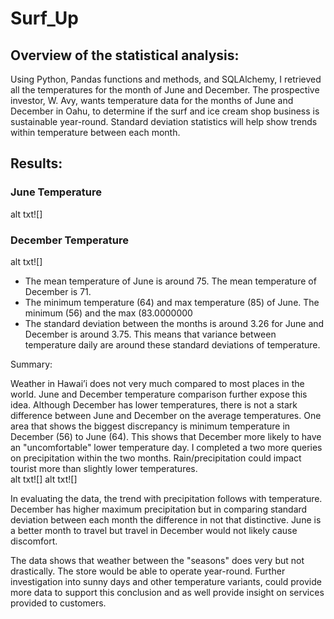 # Surf_Up
## Overview of the statistical analysis:
Using Python, Pandas functions and methods, and SQLAlchemy, I retrieved all the temperatures for the month of June and December.  The prospective investor, W. Avy, wants temperature data for the months of June and December in Oahu, to determine if the surf and ice cream shop business is sustainable year-round.  Standard deviation statistics will help show trends within temperature between each month.  

## Results:

### June Temperature
alt txt![]
### December Temperature
alt txt![]
* The mean temperature of June is around 75.  The mean temperature of December is 71.  
* The minimum temperature (64) and max temperature (85) of June. The minimum (56) and the max (83.0000000
* The standard deviation between the months is around 3.26 for June and December is around 3.75.  This means that variance between temperature daily are around these standard deviations of temperature.


Summary:

Weather in Hawai’i does not very much compared to most places in the world.  June and December temperature comparison further expose this idea.  Although December has lower temperatures, there is not a stark difference between June and December on the average temperatures.  One area that shows the biggest discrepancy is minimum temperature in December (56) to June (64).  This shows that December more likely to have an "uncomfortable" lower temperature day.  I completed a two more queries on precipitation within the two months.  Rain/precipitation could impact tourist more than slightly lower temperatures.  
alt txt![]
alt txt![]

In evaluating the data, the trend with precipitation follows with temperature.  December has higher maximum precipitation but in comparing standard deviation between each month the difference in not that distinctive.  June is a better month to travel but travel in December would not likely cause discomfort. 

The data shows that weather between the "seasons" does very but not drastically.  The store would be able to operate year-round.  Further investigation into sunny days and other temperature variants, could provide more data to support this conclusion and as well provide insight on services provided to customers.  
